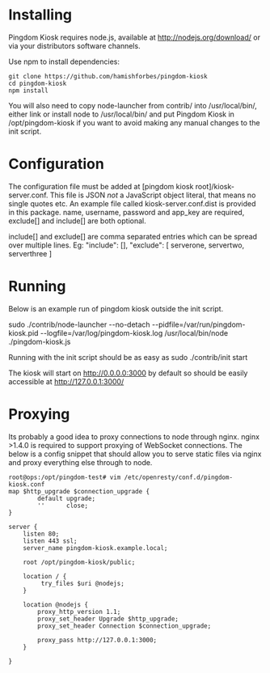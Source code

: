 # Installing
Pingdom Kiosk requires node.js, available at http://nodejs.org/download/ or via
your distributors software channels.

Use npm to install dependencies:
```
git clone https://github.com/hamishforbes/pingdom-kiosk
cd pingdom-kiosk
npm install
```

You will also need to copy node-launcher from contrib/ into /usr/local/bin/,
either link or install node to /usr/local/bin/ and put Pingdom Kiosk in
/opt/pingdom-kiosk if you want to avoid making any manual changes to the init
script.

# Configuration
The configuration file must be added at [pingdom kiosk root]/kiosk-server.conf.
This file is JSON *not* a JavaScript object literal, that means no single quotes etc.
An example file called kiosk-server.conf.dist is provided in this package.
name, username, password and app_key are required, exclude[] and include[] are
both optional.

include[] and exclude[] are comma separated entries which can be spread over
multiple lines. Eg:
				"include": [],
				"exclude": [
				serverone,
				servertwo,
				serverthree
				]

# Running
Below is an example run of pingdom kiosk outside the init script.

sudo ./contrib/node-launcher --no-detach --pidfile=/var/run/pingdom-kiosk.pid --logfile=/var/log/pingdom-kiosk.log /usr/local/bin/node ./pingdom-kiosk.js

Running with the init script should be as easy as
sudo ./contrib/init start

The kiosk will start on http://0.0.0.0:3000 by default so should be easily accessible at http://127.0.0.1:3000/

# Proxying

Its probably a good idea to proxy connections to node through nginx.
nginx >1.4.0 is required to support proxying of WebSocket connections.
The below is a config snippet that should allow you to serve static files via nginx and proxy everything else through to node.
```
root@ops:/opt/pingdom-test# vim /etc/openresty/conf.d/pingdom-kiosk.conf
map $http_upgrade $connection_upgrade {
        default upgrade;
        ''      close;
}

server {
    listen 80;
    listen 443 ssl;
    server_name pingdom-kiosk.example.local;

    root /opt/pingdom-kiosk/public;

    location / {
         try_files $uri @nodejs;
    }

    location @nodejs {
        proxy_http_version 1.1;
        proxy_set_header Upgrade $http_upgrade;
        proxy_set_header Connection $connection_upgrade;

        proxy_pass http://127.0.0.1:3000;
    }

}
```

